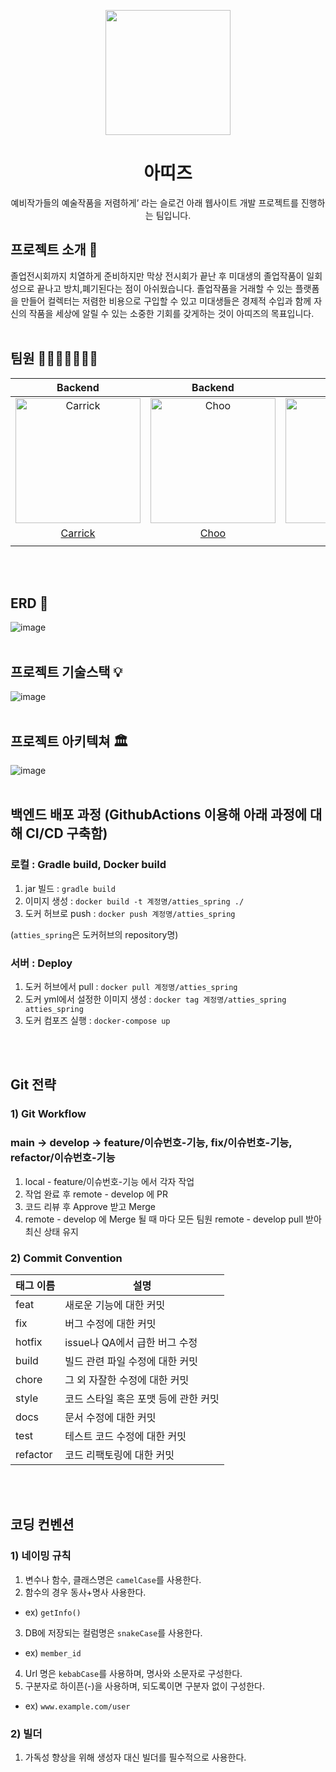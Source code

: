 <p align="middle" >
  <img width="200px;" src="https://user-images.githubusercontent.com/62178788/216916936-4ff2970f-6d8c-45e4-a306-1b6be76f2f70.svg"/>
</p>
<h1 align="middle">아띠즈</h1>
<p align="middle">예비작가들의 예술작품을 저렴하게’ 라는 슬로건 아래 웹사이트 개발 프로젝트를 진행하는 팀입니다.</p>

## 프로젝트 소개 📝

졸업전시회까지 치열하게 준비하지만 막상 전시회가 끝난 후 미대생의 졸업작품이 일회성으로 끝나고 방치,폐기된다는 점이 아쉬웠습니다. 졸업작품을 거래할 수 있는 플랫폼을 만들어 컬렉터는 저렴한 비용으로 구입할 수 있고 미대생들은 경제적 수입과 함께 자신의 작품을 세상에 알릴 수 있는 소중한 기회를 갖게하는 것이 아띠즈의 목표입니다.
<br>
<br />

## 팀원 👨‍👨‍👧‍👧👩‍👦‍👦

|                Backend                 |                Backend                 |              Backend               |     |
| :------------------------------------: | :------------------------------------: | :--------------------------------: | --- |
| <img src="https://avatars.githubusercontent.com/u/71515740?v=4" width=200px alt="Carrick"> |  <img src="https://avatars.githubusercontent.com/u/83302344?v=4" width=200px alt="Choo">   | <img src="https://user-images.githubusercontent.com/62178788/217484706-f58f77bd-4554-4852-9d8e-506f465ea41d.jpeg" width=200px alt="Poo"> |
|  [Carrick](https://github.com/Gyubam)  | [Choo](https://github.com/ChooSeoyeon) | [Poo](https://github.com/JunYoung) |
|                                       |
<br>
<br />

## ERD 🔨
![image](https://user-images.githubusercontent.com/83302344/217729214-bb115b0a-78ec-4950-880f-fc4d13ebb96a.png)
<br>
<br />

## 프로젝트 기술스택 💡
![image](https://user-images.githubusercontent.com/83302344/217729743-6add222b-e4c7-4936-aadd-79d5feb959c0.png)
<br>
<br />

## 프로젝트 아키텍쳐 🏛
![image](https://user-images.githubusercontent.com/83302344/217729455-38630323-d050-478e-8a85-1e1b507c932e.png)
<br>
<br />

## 백엔드 배포 과정 (GithubActions 이용해 아래 과정에 대해 CI/CD 구축함)

### 로컬 : Gradle build, Docker build
1. jar 빌드 : `gradle build`
2. 이미지 생성 : `docker build -t 계정명/atties_spring ./`
3. 도커 허브로 push : `docker push 계정명/atties_spring`

(`atties_spring`은 도커허브의 repository명)

### 서버 : Deploy
1. 도커 허브에서 pull : `docker pull 계정명/atties_spring`
2. 도커 yml에서 설정한 이미지 생성 : `docker tag 계정명/atties_spring atties_spring`
3. 도커 컴포즈 실행 : `docker-compose up`
<br>
<br />


## Git 전략
### 1) Git Workflow

### main → develop → feature/이슈번호-기능, fix/이슈번호-기능, refactor/이슈번호-기능

1. local - feature/이슈번호-기능 에서 각자 작업
2. 작업 완료 후 remote - develop 에 PR
3. 코드 리뷰 후 Approve 받고 Merge
4. remote - develop 에 Merge 될 때 마다 모든 팀원 remote - develop pull 받아 최신 상태 유지
</details>

### 2) Commit Convention

| 태그 이름  | 설명                                                                 |
| ---------- | ------------------------------------------------------------------- |
| feat     | 새로운 기능에 대한 커밋                                              |
| fix      | 버그 수정에 대한 커밋                                                |
| hotfix   | issue나 QA에서 급한 버그 수정                                        |
| build    | 빌드 관련 파일 수정에 대한 커밋                                       |
| chore    | 그 외 자잘한 수정에 대한 커밋                                         |
| style   | 코드 스타일 혹은 포맷 등에 관한 커밋                                   |
| docs     | 문서 수정에 대한 커밋                                                |
| test     | 테스트 코드 수정에 대한 커밋                                         |
| refactor | 코드 리팩토링에 대한 커밋                                            |
<br>
<br />

## 코딩 컨벤션

### 1) 네이밍 규칙

1. 변수나 함수, 클래스명은 `camelCase`를 사용한다.
2. 함수의 경우 동사+명사 사용한다.

- ex) `getInfo()`

3. DB에 저장되는 컬럼명은 `snakeCase`를 사용한다.

- ex) `member_id`

4. Url 명은 `kebabCase`를 사용하며, 명사와 소문자로 구성한다.
5. 구분자로 하이픈(-)을 사용하며, 되도록이면 구분자 없이 구성한다.

- ex) `www.example.com/user`

### 2) 빌더

1. 가독성 향상을 위해 생성자 대신 빌더를 필수적으로 사용한다.
